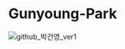 # Gunyoung-Park
![github_박건영_ver1](https://user-images.githubusercontent.com/24906022/135574927-df5a8dad-4347-4585-970d-729afd288b81.png)
